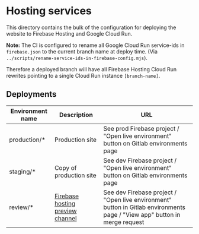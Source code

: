 # Hosting services

This directory contains the bulk of the configuration for deploying the website to Firebase Hosting and Google Cloud Run.

**Note:** The CI is configured to rename all Google Cloud Run service-ids in `firebase.json` to the current branch name at deploy time. (Via `../scripts/rename-service-ids-in-firebase-config.mjs`).

Therefore a deployed branch will have all Firebase Hosting Cloud Run rewrites pointing to a single Cloud Run instance `[branch-name]`.

## Deployments

| Environment name | Description | URL
|--|--|--|
| production/* | Production site  | See prod Firebase project / "Open live environment" button on Gitlab environments page
| staging/* | Copy of production site | See dev Firebase project / "Open live environment" button on Gitlab environments page
| review/* | [Firebase hosting preview channel](https://firebase.google.com/docs/hosting/test-preview-deploy#preview-channels) | See dev Firebase project / "Open live environment" button in Gitlab environments page / "View app" button in merge request
